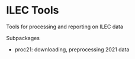 # ILEC Tools

Tools for processing and reporting on ILEC data

Subpackages
* proc21: downloading, preprocessing 2021 data


